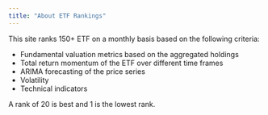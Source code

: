 ```yaml
---
title: "About ETF Rankings"
---
```


This site ranks 150+ ETF on a monthly basis based on the following criteria:

* Fundamental valuation metrics based on the aggregated holdings
* Total return momentum of the ETF over different time frames
* ARIMA forecasting of the price series
* Volatility
* Technical indicators

A rank of 20 is best and 1 is the lowest rank. 
